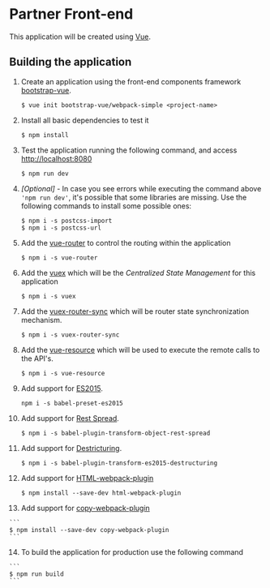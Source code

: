 # Partner Front-end

This application will be created using [Vue](https://vuejs.org/).

## Building the application

1. Create an application using the front-end components framework [bootstrap-vue](https://bootstrap-vue.js.org/).

    ```
    $ vue init bootstrap-vue/webpack-simple <project-name>
    ```

2. Install all basic dependencies to test it

    ```
    $ npm install
    ```

3. Test the application running the following command, and access [http://localhost:8080]()

    ```
    $ npm run dev
    ```

4. *[Optional]* - In case you see errors while executing the command above `'npm run dev'`, it's possible that some libraries are missing. Use the following commands to install some possible ones:

    ```
    $ npm i -s postcss-import
    $ npm i -s postcss-url
    ```

5. Add the [vue-router](https://router.vuejs.org) to control the routing within the application

    ```
    $ npm i -s vue-router
    ```
    
6. Add the [vuex](https://vuex.vuejs.org/) which will be the *Centralized State Management* for this application

    ```
    $ npm i -s vuex
    ```

7. Add the [vuex-router-sync](https://github.com/vuejs/vuex-router-sync) which will be router state synchronization mechanism.

    ```
    $ npm i -s vuex-router-sync
    ```

8. Add the [vue-resource](https://github.com/pagekit/vue-resource) which will be used to execute the remote calls to the API's.

    ```
    $ npm i -s vue-resource
    ```

9. Add support for [ES2015](https://babeljs.io/docs/en/babel-preset-es2015).

    ```
    npm i -s babel-preset-es2015
    ```

10. Add support for [Rest Spread](https://babeljs.io/docs/en/babel-plugin-transform-es2015-spread).

    ```
    $ npm i -s babel-plugin-transform-object-rest-spread
    ```

11. Add support for [Destricturing](https://babeljs.io/docs/en/babel-plugin-transform-es2015-destructuring).

    ```
    $ npm i -s babel-plugin-transform-es2015-destructuring
    ```

12. Add support for [HTML-webpack-plugin](https://github.com/jantimon/html-webpack-plugin)
    
    ```
    $ npm install --save-dev html-webpack-plugin
    ```
    
13.  Add support for [copy-webpack-plugin](https://github.com/webpack-contrib/copy-webpack-plugin)

    ```
    $ npm install --save-dev copy-webpack-plugin
    ```

14.  To build the application for production use the following command

    ```
    $ npm run build
    ```